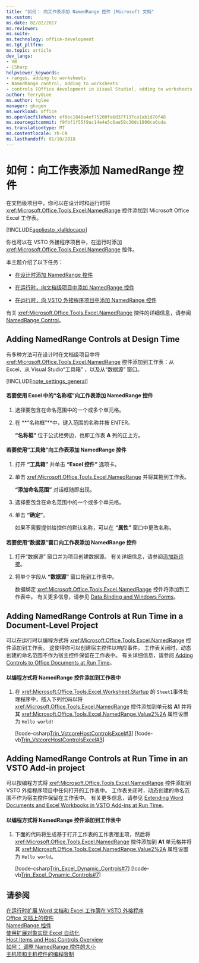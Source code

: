 ```yaml
---
title: "如何： 向工作表添加 NamedRange 控件 |Microsoft 文档"
ms.custom: 
ms.date: 02/02/2017
ms.reviewer: 
ms.suite: 
ms.technology: office-development
ms.tgt_pltfrm: 
ms.topic: article
dev_langs:
- VB
- CSharp
helpviewer_keywords:
- ranges, adding to worksheets
- NamedRange control, adding to worksheets
- controls [Office development in Visual Studio], adding to worksheets
author: TerryGLee
ms.author: tglee
manager: ghogen
ms.workload: office
ms.openlocfilehash: ef0ec1846a4ef75200fa6d37f137ca1ab1d70f48
ms.sourcegitcommit: f9fbf1f55f9ac14e4e5c6ae58c30dc1800ca6cda
ms.translationtype: MT
ms.contentlocale: zh-CN
ms.lasthandoff: 01/10/2018
---
```

# <a name="how-to-add-namedrange-controls-to-worksheets"></a>如何：向工作表添加 NamedRange 控件
  在文档级项目中，你可以在设计时和运行时将 <xref:Microsoft.Office.Tools.Excel.NamedRange> 控件添加到 Microsoft Office Excel 工作表。  
  
 [!INCLUDE[appliesto_xlalldocapp](../vsto/includes/appliesto-xlalldocapp-md.md)]  
  
 你也可以在 VSTO 外接程序项目中，在运行时添加 <xref:Microsoft.Office.Tools.Excel.NamedRange> 控件。  
  
 本主题介绍了以下任务：  
  
-   [在设计时添加 NamedRange 控件](#designtime)  
  
-   [在运行时，向文档级项目中添加 NamedRange 控件](#runtimedoclevel)  
  
-   [在运行时，向 VSTO 外接程序项目中添加 NamedRange 控件](#runtimeaddin)  
  
 有关 <xref:Microsoft.Office.Tools.Excel.NamedRange> 控件的详细信息，请参阅 [NamedRange Control](../vsto/namedrange-control.md)。  
  
##  <a name="designtime"></a> Adding NamedRange Controls at Design Time  
 有多种方法可在设计时在文档级项目中将 <xref:Microsoft.Office.Tools.Excel.NamedRange> 控件添加到工作表：从 Excel、从 Visual Studio“工具箱” ，以及从“数据源”  窗口。  
  
 [!INCLUDE[note_settings_general](../sharepoint/includes/note-settings-general-md.md)]  
  
#### <a name="to-add-a-namedrange-control-to-a-worksheet-using-the-name-box-in-excel"></a>若要使用 Excel 中的“名称框”向工作表添加 NamedRange 控件  
  
1.  选择要包含在命名范围中的一个或多个单元格。  
  
2.  在 **“名称框”**中，键入范围的名称并按 ENTER。  
  
     **“名称框”** 位于公式栏旁边，也即工作表 **A** 列的正上方。  
  
#### <a name="to-add-a-namedrange-control-to-a-worksheet-using-the-toolbox"></a>若要使用“工具箱”向工作表添加 NamedRange 控件  
  
1.  打开 **“工具箱”** 并单击 **“Excel 控件”** 选项卡。  
  
2.  单击 <xref:Microsoft.Office.Tools.Excel.NamedRange> 并将其拖到工作表。  
  
     **“添加命名范围”** 对话框随即出现。  
  
3.  选择要包含在命名范围中的一个或多个单元格。  
  
4.  单击 **“确定”**。  
  
     如果不需要提供给控件的默认名称，可以在 **“属性”** 窗口中更改名称。  
  
#### <a name="to-add-a-namedrange-control-to-a-worksheet-using-the-data-sources-window"></a>若要使用“数据源”窗口向工作表添加 NamedRange 控件  
  
1.  打开“数据源”  窗口并为项目创建数据源。 有关详细信息，请参阅[添加新连接](../data-tools/add-new-connections.md)。  
  
2.  将单个字段从 **“数据源”** 窗口拖到工作表中。  
  
     数据绑定 <xref:Microsoft.Office.Tools.Excel.NamedRange> 控件将添加到工作表中。 有关更多信息，请参见 [Data Binding and Windows Forms](/dotnet/framework/winforms/data-binding-and-windows-forms)。  
  
##  <a name="runtimedoclevel"></a> Adding NamedRange Controls at Run Time in a Document-Level Project  
 可以在运行时以编程方式将 <xref:Microsoft.Office.Tools.Excel.NamedRange> 控件添加到工作表。 这使得你可以创建宿主控件以响应事件。 工作表关闭时，动态创建的命名范围不作为宿主控件保留在工作表中。 有关详细信息，请参阅 [Adding Controls to Office Documents at Run Time](../vsto/adding-controls-to-office-documents-at-run-time.md)。  
  
#### <a name="to-add-a-namedrange-control-to-a-worksheet-programmatically"></a>以编程方式将 NamedRange 控件添加到工作表中  
  
1.  在 <xref:Microsoft.Office.Tools.Excel.Worksheet.Startup> 的 `Sheet1`事件处理程序中，插入下列代码以将 <xref:Microsoft.Office.Tools.Excel.NamedRange> 控件添加到单元格 **A1** 并将其 <xref:Microsoft.Office.Tools.Excel.NamedRange.Value2%2A> 属性设置为 `Hello world!`  
  
     [!code-csharp[Trin_VstcoreHostControlsExcel#3](../vsto/codesnippet/CSharp/Trin_VstcoreHostControlsExcelCS/Sheet1.cs#3)]
     [!code-vb[Trin_VstcoreHostControlsExcel#3](../vsto/codesnippet/VisualBasic/Trin_VstcoreHostControlsExcelVB/Sheet1.vb#3)]  
  
##  <a name="runtimeaddin"></a> Adding NamedRange Controls at Run Time in an VSTO Add-in project  
 可以按编程方式将 <xref:Microsoft.Office.Tools.Excel.NamedRange> 控件添加到 VSTO 外接程序项目中任何打开的工作表中。 工作表关闭时，动态创建的命名范围不作为宿主控件保留在工作表中。 有关更多信息，请参见 [Extending Word Documents and Excel Workbooks in VSTO Add-ins at Run Time](../vsto/extending-word-documents-and-excel-workbooks-in-vsto-add-ins-at-run-time.md)。  
  
#### <a name="to-add-a-namedrange-control-to-a-worksheet-programmatically"></a>以编程方式将 NamedRange 控件添加到工作表中  
  
1.  下面的代码将生成基于打开工作表的工作表宿主项，然后将 <xref:Microsoft.Office.Tools.Excel.NamedRange> 控件添加到 **A1** 单元格并将其 <xref:Microsoft.Office.Tools.Excel.NamedRange.Value2%2A> 属性设置为 `Hello world`。  
  
     [!code-csharp[Trin_Excel_Dynamic_Controls#7](../vsto/codesnippet/CSharp/Trin_Excel_Dynamic_Controls/ThisAddIn.cs#7)]
     [!code-vb[Trin_Excel_Dynamic_Controls#7](../vsto/codesnippet/VisualBasic/Trin_Excel_Dynamic_Controls/ThisAddIn.vb#7)]  
  
## <a name="see-also"></a>请参阅  
 [在运行时扩展 Word 文档和 Excel 工作簿在 VSTO 外接程序](../vsto/extending-word-documents-and-excel-workbooks-in-vsto-add-ins-at-run-time.md)   
 [Office 文档上的控件](../vsto/controls-on-office-documents.md)   
 [NamedRange 控件](../vsto/namedrange-control.md)   
 [使用扩展对象实现 Excel 自动化](../vsto/automating-excel-by-using-extended-objects.md)   
 [Host Items and Host Controls Overview](../vsto/host-items-and-host-controls-overview.md)   
 [如何： 调整 NamedRange 控件的大小](../vsto/how-to-resize-namedrange-controls.md)   
 [主机项和主机控件的编程限制](../vsto/programmatic-limitations-of-host-items-and-host-controls.md)  
  
  